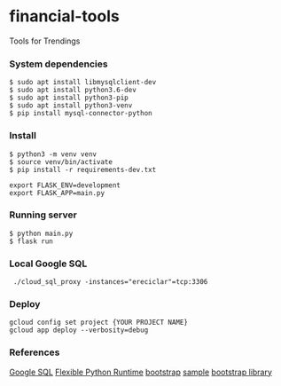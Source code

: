 # financial-tools
Tools for Trendings


### System dependencies

```
$ sudo apt install libmysqlclient-dev
$ sudo apt install python3.6-dev
$ sudo apt install python3-pip
$ sudo apt install python3-venv
$ pip install mysql-connector-python
```

### Install

```
$ python3 -m venv venv
$ source venv/bin/activate
$ pip install -r requirements-dev.txt

export FLASK_ENV=development
export FLASK_APP=main.py
```

### Running server

```
$ python main.py
$ flask run
```

### Local Google SQL
```
 ./cloud_sql_proxy -instances="ereciclar"=tcp:3306
```


### Deploy

```
gcloud config set project {YOUR PROJECT NAME}
gcloud app deploy --verbosity=debug
```

### References

[Google SQL](https://github.com/GoogleCloudPlatform/python-docs-samples/blob/master/appengine/flexible/cloudsql/)
[Flexible Python Runtime](https://cloud.google.com/appengine/docs/flexible/python/runtime)
[bootstrap](https://github.com/dking986/Flask-Bootstrap-Demo)
[sample](https://github.com/schneiderlars/flask-bootstrap)
[bootstrap library](https://github.com/schneiderlars/flask-bootstrap)

